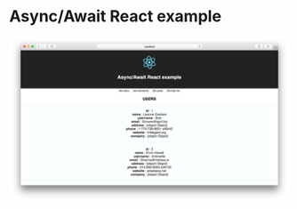 # Async/Await React example
![screen shot](https://raw.githubusercontent.com/WebStyle/async-await-react-example/master/screenshot.png "Screenshot")
